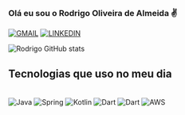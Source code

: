 
### Olá eu sou o Rodrigo Oliveira de Almeida ✌️

[![GMAIL](https://img.shields.io/badge/Gmail-D14836?style=for-the-badge&logo=gmail&logoColor=white)](rdg.oliveiraa@gmail.com)
[![LINKEDIN](https://img.shields.io/badge/LinkedIn-0077B5?style=for-the-badge&logo=linkedin&logoColor=white)](https://www.linkedin.com/in/rodrigo-oliveira-de-almeida-6771aa60/)

![Rodrigo GitHub stats](https://github-readme-stats.vercel.app/api?username=rdgoliveiraa&show_icons=true&theme=radical)


## Tecnologias que uso no meu dia

<div style="display: inline_block"><br/>
    <img align="center" alt="Java" src="https://img.shields.io/badge/Java-ED8B00?style=for-the-badge&logo=java&logoColor=white">
    <img align="center" alt="Spring" src="https://img.shields.io/badge/Spring-6DB33F?style=for-the-badge&logo=spring&logoColor=white">
    <img align="center" alt="Kotlin" src="https://img.shields.io/badge/Kotlin-0095D5?&style=for-the-badge&logo=kotlin&logoColor=white">
    <img align="center" alt="Dart" src="https://img.shields.io/badge/Dart-0175C2?style=for-the-badge&logo=dart&logoColor=white">
    <img align="center" alt="Dart" src="https://img.shields.io/badge/Flutter-02569B?style=for-the-badge&logo=flutter&logoColor=white">
    <img align="center" alt="AWS" src="https://img.shields.io/badge/Amazon_AWS-232F3E?style=for-the-badge&logo=amazon-aws&logoColor=white">

</div>
